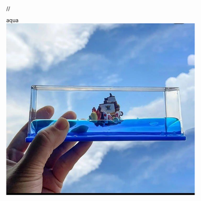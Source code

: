 <html>
<head>
<meta charset="uft-8">

<meta name="viewport" content="width=device-width,
 initial-scale=1.0">

//<title>
 <p>
  aqua
 </p>
</title>









 
</head>
<body>
<div class=ban
 back-ground:img="202409091180908344023241086.jpg"
<h1>
 aqua
</h1>
 
</div>
 <div class="img">
        <img src="IMG_20240909_011730_049.jpg">
 
</div>








 
</body>





















 
</html>
